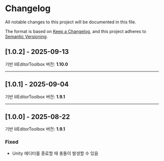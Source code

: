 # Changelog
All notable changes to this project will be documented in this file.

The format is based on [Keep a Changelog](https://keepachangelog.com/en/1.0.0/),
and this project adheres to [Semantic Versioning](https://semver.org/spec/v2.0.0.html).

<!--
## [1.x.x] - 2025-x-x
기반 lilEditorToolbox 버전: <b>1.x.x</b>

### Added
- 

### Changed
- 

### Deprecated 
- 

### Removed 
- 

### Fixed 
- 

---

-->

## [1.0.2] - 2025-09-13
기반 lilEditorToolbox 버전: <b>1.10.0</b>

---

## [1.0.1] - 2025-09-04
기반 lilEditorToolbox 버전: <b>1.9.1</b>

---

## [1.0.0] - 2025-08-22
기반 lilEditorToolbox 버전: <b>1.9.1</b>

### Fixed
- Unity 에디터를 종료할 때 충돌이 발생할 수 있음
